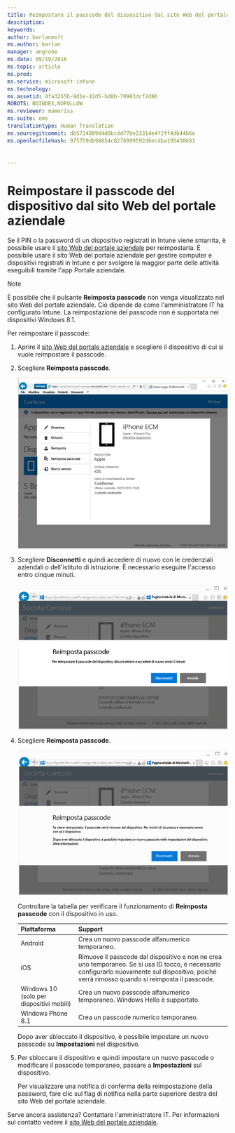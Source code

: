 ```yaml
---
title: Reimpostare il passcode del dispositivo dal sito Web del portale aziendale | Documentazione Microsoft
description: 
keywords: 
author: barlanmsft
ms.author: barlan
manager: angrobe
ms.date: 09/19/2016
ms.topic: article
ms.prod: 
ms.service: microsoft-intune
ms.technology: 
ms.assetid: 4fa3255b-9d1e-42d5-bd8b-70963dcf2d86
ROBOTS: NOINDEX,NOFOLLOW
ms.reviewer: mamoriss
ms.suite: ems
translationtype: Human Translation
ms.sourcegitcommit: db5714009d4d0bcdd77be23314e4f2ff4db44b6e
ms.openlocfilehash: 975759db98854c8276999592d6ecdba195438681


---
```



# <a name="reset-your-device-passcode-from-the-company-portal-website"></a>Reimpostare il passcode del dispositivo dal sito Web del portale aziendale

Se il PIN o la password di un dispositivo registrati in Intune viene smarrita, è possibile usare il [sito Web del portale aziendale](http://portal.manage.microsoft.com) per reimpostarla. È possibile usare il sito Web del portale aziendale per gestire computer e dispositivi registrati in Intune e per svolgere la maggior parte delle attività eseguibili tramite l'app Portale aziendale.

> [!NOTE]
> È possibile che il pulsante **Reimposta passcode** non venga visualizzato nel sito Web del portale aziendale. Ciò dipende da come l'amministratore IT ha configurato Intune. La reimpostazione del passcode non è supportata nei dispositivi Windows 8.1.

Per reimpostare il passcode:

1.  Aprire il [sito Web del portale aziendale](http://portal.manage.microsoft.com) e scegliere il dispositivo di cui si vuole reimpostare il passcode.

2.  Scegliere **Reimposta passcode**.

    ![Dettagli del dispositivo con il pulsante Reimposta passcode](./media/iwp-screen-with-all-options.png)

3.  Scegliere **Disconnetti** e quindi accedere di nuovo con le credenziali aziendali o dell'istituto di istruzione. È necessario eseguire l'accesso entro cinque minuti.

    ![Messaggio di reimpostazione con il pulsante di disconnessione](./media/iwp-2-sign-out.png)

4.  Scegliere **Reimposta passcode**.

    ![Messaggio che spiega cosa avviene quando si reimposta il passcode](./media/iwp-3-tap-reset-passcode-after-signin.png)

    Controllare la tabella per verificare il funzionamento di **Reimposta passcode** con il dispositivo in uso.

    |Piattaforma|Support|
    |------------|-----------|
    |Android|Crea un nuovo passcode alfanumerico temporaneo.|
    |iOS|Rimuove il passcode dal dispositivo e non ne crea uno temporaneo. Se si usa ID tocco, è necessario configurarlo nuovamente sul dispositivo, poiché verrà rimosso quando si reimposta il passcode.|
    |Windows 10 (solo per dispositivi mobili)|Crea un nuovo passcode alfanumerico temporaneo. Windows Hello è supportato.|
    |Windows Phone 8.1|Crea un passcode numerico temporaneo.|
    Dopo aver sbloccato il dispositivo, è possibile impostare un nuovo passcode su **Impostazioni** nel dispositivo.

5.  Per sbloccare il dispositivo e quindi impostare un nuovo passcode o modificare il passcode temporaneo, passare a **Impostazioni** sul dispositivo.

    Per visualizzare una notifica di conferma della reimpostazione della password, fare clic sul flag di notifica nella parte superiore destra del sito Web del portale aziendale.

Serve ancora assistenza? Contattare l'amministratore IT. Per informazioni sul contatto vedere il [sito Web del portale aziendale](http://portal.manage.microsoft.com).



<!--HONumber=Dec16_HO3-->



